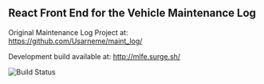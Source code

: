 ## React Front End for the Vehicle Maintenance Log

Original Maintenance Log Project at: https://github.com/Usarneme/maint_log/

Development build available at: http://mlfe.surge.sh/

![Build Status](https://api.travis-ci.com/travis-ci/travis-web.svg)